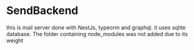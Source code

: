# SendBackend
this is mail server done with NestJs, typeorm and graphql. it uses sqlite database. The folder containing node_modules was not added due to its weight
